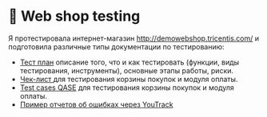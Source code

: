 # 🛒 Web shop testing 

Я протестировала интернет-магазин http://demowebshop.tricentis.com/ и подготовила различные типы документации по тестированию: 

 <ul>
<li>  <a href="https://docs.google.com/spreadsheets/d/10F4xlz_KJ9hOnLQk4ASNmqc9Qi9PpJUEl7jcZPSV3TA/edit?usp=sharing">Тест план</a> описание того, что и как тестировать (функции, виды тестирования, инструменты), основные этапы работы, риски. </li> 
<li>  <a href="https://docs.google.com/spreadsheets/d/13WVHSOBX1GrXAueOYezcTyxnVj-Lmokd4W41OMyRqp4/edit?usp=sharing"> Чек-лист </a> 
для тестирования корзины покупок и модуля оплаты. </li>
<li> <a href="https://drive.google.com/file/d/1ZfysTRzT6lk7_gdpmMTCv4a1nnemnF-y/view?usp=sharing">Test cases QASE</a> 
для тестирования корзины покупок и модуля оплаты.  </li>
<li>  <a href="https://drive.google.com/drive/folders/1W-_lAFxMg0DHo3bjQA0DO6LeljkA75sD?usp=sharing">Пример отчетов об ошибках через YouTrack </a> </li>
</ul> 
